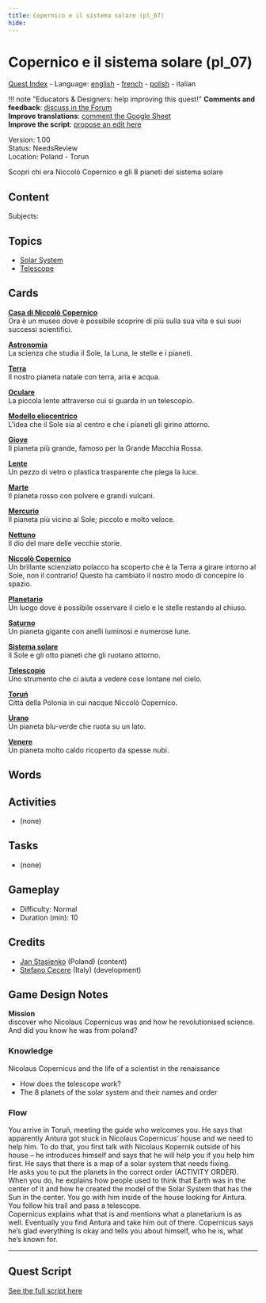 ```yaml
---
title: Copernico e il sistema solare (pl_07)
hide:
---
```


# Copernico e il sistema solare (pl_07)
[Quest Index](./index.it.md) - Language: [english](./pl_07.md) - [french](./pl_07.fr.md) - [polish](./pl_07.pl.md) - italian

!!! note "Educators & Designers: help improving this quest!"
    **Comments and feedback**: [discuss in the Forum](https://vgwb.discourse.group/t/pl-07-copernicus-and-the-solar-system/38/1)  
    **Improve translations**: [comment the Google Sheet](https://docs.google.com/spreadsheets/d/1FPFOy8CHor5ArSg57xMuPAG7WM27-ecDOiU-OmtHgjw/edit?gid=783699917#gid=783699917)  
    **Improve the script**: [propose an edit here](https://github.com/vgwb/Antura/blob/main/Assets/_discover/_quests/PL_07%20Solar%20System/PL_07%20Solar%20System%20-%20Yarn%20Script.yarn)  

Version: 1.00  
Status: NeedsReview  
Location: Poland - Torun

Scopri chi era Niccolò Copernico e gli 8 pianeti del sistema solare

## Content
Subjects: 


## Topics
- [Solar System](../topics/index.md#solar_system)
- [Telescope](../topics/index.md#telescope)


## Cards
**[Casa di Niccolò Copernico](../cards/index.md#nicolaus_copernicus_house)**  
Ora è un museo dove è possibile scoprire di più sulla sua vita e sui suoi successi scientifici.  

**[Astronomia](../cards/index.md#astronomy)**  
La scienza che studia il Sole, la Luna, le stelle e i pianeti.  

**[Terra](../cards/index.md#earth)**  
Il nostro pianeta natale con terra, aria e acqua.  

**[Oculare](../cards/index.md#eyepiece)**  
La piccola lente attraverso cui si guarda in un telescopio.  

**[Modello eliocentrico](../cards/index.md#heliocentric_model)**  
L'idea che il Sole sia al centro e che i pianeti gli girino attorno.  

**[Giove](../cards/index.md#jupiter)**  
Il pianeta più grande, famoso per la Grande Macchia Rossa.  

**[Lente](../cards/index.md#lens)**  
Un pezzo di vetro o plastica trasparente che piega la luce.  

**[Marte](../cards/index.md#mars)**  
Il pianeta rosso con polvere e grandi vulcani.  

**[Mercurio](../cards/index.md#mercury)**  
Il pianeta più vicino al Sole; piccolo e molto veloce.  

**[Nettuno](../cards/index.md#neptune)**  
Il dio del mare delle vecchie storie.  

**[Niccolò Copernico](../cards/index.md#nicolaus_copernicus)**  
Un brillante scienziato polacco ha scoperto che è la Terra a girare intorno al Sole, non il contrario! Questo ha cambiato il nostro modo di concepire lo spazio.  

**[Planetario](../cards/index.md#planetarium)**  
Un luogo dove è possibile osservare il cielo e le stelle restando al chiuso.  

**[Saturno](../cards/index.md#saturn)**  
Un pianeta gigante con anelli luminosi e numerose lune.  

**[Sistema solare](../cards/index.md#solar_system)**  
Il Sole e gli otto pianeti che gli ruotano attorno.  

**[Telescopio](../cards/index.md#telescope)**  
Uno strumento che ci aiuta a vedere cose lontane nel cielo.  

**[Toruń](../cards/index.md#torun)**  
Città della Polonia in cui nacque Niccolò Copernico.  

**[Urano](../cards/index.md#uranus)**  
Un pianeta blu-verde che ruota su un lato.  

**[Venere](../cards/index.md#venus)**  
Un pianeta molto caldo ricoperto da spesse nubi.  

## Words
## Activities
- (none)

## Tasks
- (none)
## Gameplay
- Difficulty: Normal
- Duration (min): 10
## Credits
- [Jan Stasienko](mailto:jan.stasienko@dsw.edu.pl) (Poland) (content)
- [Stefano Cecere](https://stefanocecere.com) (Italy) (development)

## Game Design Notes
**Mission**  
discover who Nicolaus Copernicus was and how he revolutionised science.
And did you know he was from poland?

### Knowledge
Nicolaus Copernicus and the life of a scientist in the renaissance  

- How does the telescope work?
- The 8 planets of the solar system and their names and order

### Flow
You arrive in Toruń, meeting the guide who welcomes you. He says that apparently Antura got stuck in Nicolaus Copernicus’ house and we need to help him. To do that, you first talk with Nicolaus Kopernik outside of his house – he introduces himself and says that he will help you if you help him first. He says that there is a map of a solar system that needs fixing.  
He asks you to put the planets in the correct order (ACTIVITY ORDER).  
When you do, he explains how people used to think that Earth was in the center of it and how he created the model of the Solar System that has the Sun in the center. You go with him inside of the house looking for Antura. You follow his trail and pass a telescope.  
Copernicus explains what that is and mentions what a planetarium is as well. Eventually you find Antura and take him out of there. Copernicus says he’s glad everything is okay and tells you about himself, who he is, what he’s known for.


---

## Quest Script

[See the full script here](./pl_07-script.it.md)
